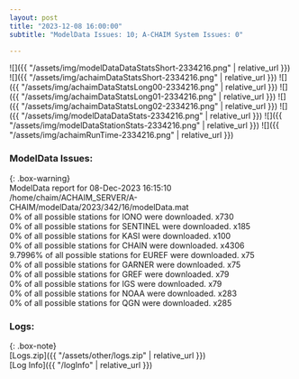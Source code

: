 ```yaml
---
layout: post
title: "2023-12-08 16:00:00"
subtitle: "ModelData Issues: 10; A-CHAIM System Issues: 0"

---
```


![]({{ "/assets/img/modelDataDataStatsShort-2334216.png" | relative_url }})
![]({{ "/assets/img/achaimDataStatsShort-2334216.png" | relative_url }})
![]({{ "/assets/img/achaimDataStatsLong00-2334216.png" | relative_url }})
![]({{ "/assets/img/achaimDataStatsLong01-2334216.png" | relative_url }})
![]({{ "/assets/img/achaimDataStatsLong02-2334216.png" | relative_url }})
![]({{ "/assets/img/modelDataDataStats-2334216.png" | relative_url }})
![]({{ "/assets/img/modelDataStationStats-2334216.png" | relative_url }})
![]({{ "/assets/img/achaimRunTime-2334216.png" | relative_url }})


### ModelData Issues:  
  
{: .box-warning}  
 ModelData report for 08-Dec-2023 16:15:10   
 /home/chaim/ACHAIM_SERVER/A-CHAIM/modelData/2023/342/16/modelData.mat   
 0% of all possible stations for IONO were downloaded. x730   
 0% of all possible stations for SENTINEL were downloaded. x185   
 0% of all possible stations for KASI were downloaded. x100   
 0% of all possible stations for CHAIN were downloaded. x4306   
 9.7996% of all possible stations for EUREF were downloaded. x75   
 0% of all possible stations for GARNER were downloaded. x75   
 0% of all possible stations for GREF were downloaded. x79   
 0% of all possible stations for IGS were downloaded. x79   
 0% of all possible stations for NOAA were downloaded. x283   
 0% of all possible stations for QGN were downloaded. x285   
  


### Logs:  
  
{: .box-note}  
[Logs.zip]({{ "/assets/other/logs.zip" | relative_url }})  
[Log Info]({{ "/logInfo" | relative_url }})  
